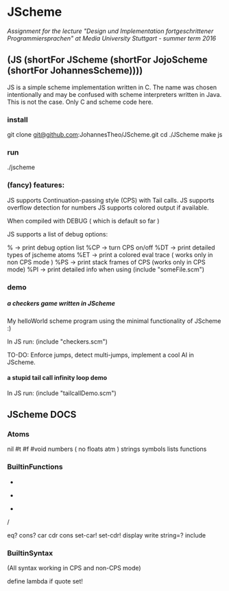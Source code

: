 # JScheme

*Assignment for the lecture "Design und Implementation fortgeschrittener Programmiersprachen" at Media University Stuttgart - summer term 2016*

## (JS (shortFor JScheme (shortFor JojoScheme (shortFor JohannesScheme)))) 

JS is a simple scheme implementation written in C. The name was chosen intentionally and may be confused with scheme interpreters written in Java. This is not the case. Only C and scheme code here.


### install

git clone git@github.com:JohannesTheo/JScheme.git
cd ./JScheme
make js

### run
./jscheme

### (fancy) features:

JS supports Continuation-passing style (CPS) with Tail calls.
JS supports overflow detection for numbers
JS supports colored output if available.

When compiled with DEBUG ( which is default so far )

JS supports a list of debug options:

%   -> print debug option list
%CP -> turn CPS on/off
%DT -> print detailed types of jscheme atoms
%ET -> print a colored eval trace ( works only in non CPS mode )
%PS -> print stack frames of CPS (works only in CPS mode)
%PI -> print detailed info when using (include "someFile.scm")

### demo

##### a checkers game written in JScheme
My helloWorld scheme program using the minimal functionality of JScheme :)

In JS run: (include "checkers.scm")

TO-DO: Enforce jumps, detect multi-jumps, implement a cool AI in JScheme.

#### a stupid tail call infinity loop demo
In JS run: (include "tailcallDemo.scm")

## JScheme DOCS

### Atoms 
nil
#t
#f
#void
numbers ( no floats atm )
strings
symbols
lists
functions

### BuiltinFunctions
+
-
*
/
>
eq?
cons?
car
cdr
cons
set-car!
set-cdr!
display
write
string=?
include

### BuiltinSyntax
(All syntax working in CPS and non-CPS mode)

define
lambda
if
quote
set!






